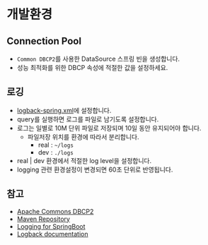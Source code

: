 # 개발환경

## Connection Pool

* `Common DBCP2`를 사용한 DataSource 스프링 빈을 생성합니다.
* 성능 최적화를 위한 DBCP 속성에 적절한 값을 설정하세요.

## 로깅

* [logback-spring.xml](./../../src/main/resources/logback-spring.xml)에 설정합니다.
* query를 실행하면 로그를 파일로 남기도록 설정합니다.
* 로그는 일별로 10M 단위 파일로 저장되며 10일 동안 유지되어야 합니다.
  * 파일저장 위치를 환경에 따라서 분리합니다.
    * real : `~/logs`
    * dev : `./logs`
* real | dev 환경에서 적절한 log level을 설정합니다.
* logging 관련 환경설정이 변경되면 60초 단위로 반영됩니다.

## 참고

* [Apache Commons DBCP2](https://commons.apache.org/proper/commons-dbcp/configuration.html)
* [Maven Repository](https://mvnrepository.com/artifact/org.apache.commons/commons-dbcp2)
* [Logging for SpringBoot](https://docs.spring.io/spring-boot/docs/2.1.13.RELEASE/reference/html/howto-logging.html)
* [Logback documentation](https://logback.qos.ch/documentation.html)
